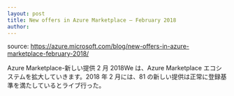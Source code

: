 ```yaml
---
layout: post
title: New offers in Azure Marketplace – February 2018 
author: 
---
```

source: https://azure.microsoft.com/blog/new-offers-in-azure-marketplace-february-2018/

Azure Marketplace-新しい提供 2 月 2018We は、Azure Marketplace エコシステムを拡大していきます。2018 年 2 月には、81 の新しい提供は正常に登録基準を満たしているとライブ行った。